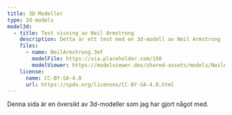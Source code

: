```yaml
---
title: 3D Modeller
type: 3d-models
model3d:
  - title: Test visning av Neil Armstrong
    description: Detta är ett test med en 3d-modell av Neil Armstrong
    files:
      - name: NeilArmstrong.3mf
        modelFile: https://via.placeholder.com/150
        modelViewer: https://modelviewer.dev/shared-assets/models/NeilArmstrong.glb
    license:
      name: CC-BY-SA-4.0
      url: https://spdx.org/licenses/CC-BY-SA-4.0.html
---
```


Denna sida är en översikt av 3d-modeller som jag har gjort något med.
